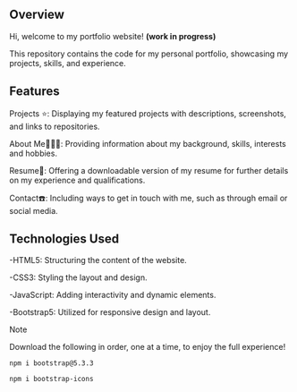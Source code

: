 ## Overview
Hi, welcome to my portfolio website! **(work in progress)**

This repository contains the code for my personal portfolio, showcasing my projects, skills, and experience.

## Features 
Projects ⭐️: Displaying my featured projects with descriptions, screenshots, and links to repositories.

About Me🙋🏻‍♀️: Providing information about my background, skills, interests and hobbies.

Resume📝: Offering a downloadable version of my resume for further details on my experience and qualifications.

Contact☎️: Including ways to get in touch with me, such as through email or social media.

## Technologies Used 
-HTML5: Structuring the content of the website.

-CSS3: Styling the layout and design.

-JavaScript: Adding interactivity and dynamic elements.

-Bootstrap5: Utilized for responsive design and layout.

> [!NOTE]
> Download the following in order, one at a time, to enjoy the full experience!

`npm i bootstrap@5.3.3 `

`npm i bootstrap-icons`
